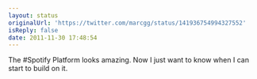 ```yaml
---
layout: status
originalUrl: 'https://twitter.com/marcgg/status/141936754994327552'
isReply: false
date: 2011-11-30 17:48:54
---
```


The #Spotify Platform looks amazing. Now I just want to know when I can start to build on it.
